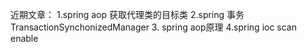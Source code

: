 近期文章：
1.spring aop 获取代理类的目标类
2.spring 事务 TransactionSynchonizedManager 3. spring aop原理
4.spring ioc scan enable
